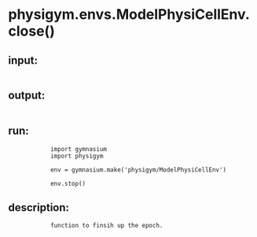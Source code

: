 # physigym.envs.ModelPhysiCellEnv.close()


## input:
```

```

## output:
```

```

## run:
```
            import gymnasium
            import physigym

            env = gymnasium.make('physigym/ModelPhysiCellEnv')

            env.stop()

```

## description:
```
            function to finsih up the epoch.
        
```